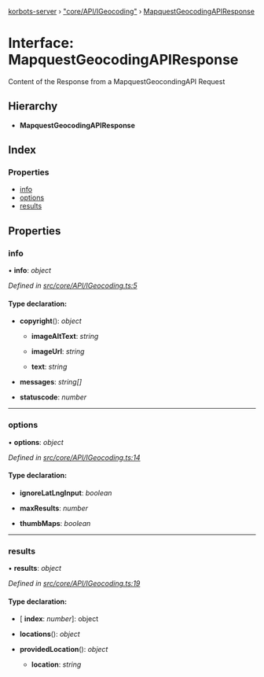 [korbots-server](../README.md) › ["core/API/IGeocoding"](../modules/_core_api_igeocoding_.md) › [MapquestGeocodingAPIResponse](_core_api_igeocoding_.mapquestgeocodingapiresponse.md)

# Interface: MapquestGeocodingAPIResponse

Content of the Response from a MapquestGeocondingAPI Request

## Hierarchy

* **MapquestGeocodingAPIResponse**

## Index

### Properties

* [info](_core_api_igeocoding_.mapquestgeocodingapiresponse.md#info)
* [options](_core_api_igeocoding_.mapquestgeocodingapiresponse.md#options)
* [results](_core_api_igeocoding_.mapquestgeocodingapiresponse.md#results)

## Properties

###  info

• **info**: *object*

*Defined in [src/core/API/IGeocoding.ts:5](https://github.com/Xisabla/Korbots/blob/9379d31/server/src/core/API/IGeocoding.ts#L5)*

#### Type declaration:

* **copyright**(): *object*

  * **imageAltText**: *string*

  * **imageUrl**: *string*

  * **text**: *string*

* **messages**: *string[]*

* **statuscode**: *number*

___

###  options

• **options**: *object*

*Defined in [src/core/API/IGeocoding.ts:14](https://github.com/Xisabla/Korbots/blob/9379d31/server/src/core/API/IGeocoding.ts#L14)*

#### Type declaration:

* **ignoreLatLngInput**: *boolean*

* **maxResults**: *number*

* **thumbMaps**: *boolean*

___

###  results

• **results**: *object*

*Defined in [src/core/API/IGeocoding.ts:19](https://github.com/Xisabla/Korbots/blob/9379d31/server/src/core/API/IGeocoding.ts#L19)*

#### Type declaration:

* \[ **index**: *number*\]: object

* **locations**(): *object*

* **providedLocation**(): *object*

  * **location**: *string*
